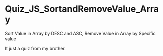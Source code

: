 # Quiz_JS_SortandRemoveValue_Array
Sort Value in Array by DESC and ASC, Remove Value in Array by Specific value

It just a quiz from my brother.
